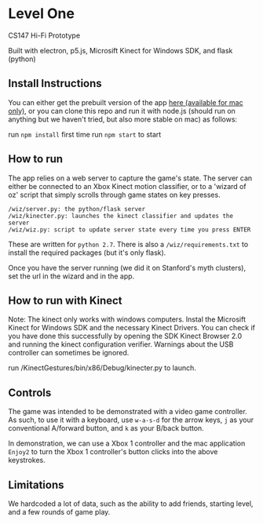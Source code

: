 # Level One

CS147 Hi-Fi Prototype

Built with electron, p5.js, Microsift Kinect for Windows SDK, and flask (python)

## Install Instructions
You can either get the prebuilt version of the app [here (available for mac only)](http://web.stanford.edu/class/cs147/projects/health/levelone/assignments/Level%20One.zip),
or you can clone this repo and run it with node.js (should run on anything but we haven't tried,
but also more stable on mac) as follows:

run `npm install` first time
run `npm start` to start

## How to run
The app relies on a web server to capture the game's state.  The server can either be connected to an Xbox Kinect motion classifier, or to a 'wizard of oz' script that simply scrolls through game states on key presses.  

```
/wiz/server.py: the python/flask server
/wiz/kinecter.py: launches the kinect classifier and updates the server
/wiz/wiz.py: script to update server state every time you press ENTER
```

These are written for `python 2.7`.  There is also a `/wiz/requirements.txt` to install the required packages (but it's only flask).

Once you have the server running (we did it on Stanford's myth clusters), set the url in the wizard and in the app.  

## How to run with Kinect
Note: The kinect only works with windows computers.
Instal the Microsift Kinect for Windows SDK and the necessary Kinect Drivers. You can check if you have done this successfully by opening the SDK Kinect Browser 2.0 and running the kinect configuration verifier. Warnings about the USB controller can sometimes be ignored.

run /KinectGestures/bin/x86/Debug/kinecter.py to launch.

## Controls
The game was intended to be demonstrated with a video game controller.  As such, to use it with a keyboard, use `w-a-s-d` for the arrow keys, `j` as your conventional A/forward button, and `k` as your B/back button.

In demonstration, we can use a Xbox 1 controller and the mac application `Enjoy2` to turn the Xbox 1 controller's button clicks into the above keystrokes.  


## Limitations
We hardcoded a lot of data, such as the ability to add friends, starting level, and a few rounds of game play.
